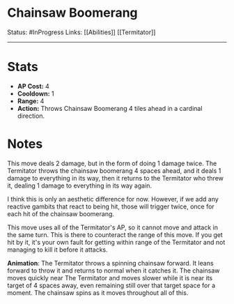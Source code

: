 # Chainsaw Boomerang
Status: #InProgress 
Links: [[Abilities]] [[Termitator]]
___
# Stats
- **AP Cost:** 4
- **Cooldown:** 1
- **Range:** 4
- **Action:** Throws Chainsaw Boomerang 4 tiles ahead in a cardinal direction.
# Notes

This move deals 2 damage, but in the form of doing 1 damage twice. The Termitator throws the chainsaw boomerang 4 spaces ahead, and it deals 1 damage to everything in its way, then it returns to the Termitator who threw it, dealing 1 damage to everything in its way again.

I think this is only an aesthetic difference for now. However, if we add any reactive gambits that react to being hit, those will trigger twice, once for each hit of the chainsaw boomerang.

This move uses all of the Termitator's AP, so it cannot move and attack in the same turn. This is there to counteract the range of this move. If you get hit by it, it's your own fault for getting within range of the Termitator and not managing to kill it before it attacks.

**Animation**: The Termitator throws a spinning chainsaw forward. It leans forward to throw it and returns to normal when it catches it. The chainsaw moves quickly near The Termitator and moves slower while it is near its target of 4 spaces away, even remaining still over that target space for a moment. The chainsaw spins as it moves throughout all of this.